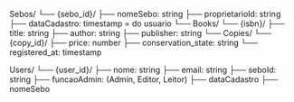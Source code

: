 Sebos/
  └── {sebo_id}/
        ├── nomeSebo: string
        ├── proprietarioId: string
        ├── dataCadastro: timestamp = do usuario
        └── Books/
              └── {isbn}/
                    ├── title: string
                    ├── author: string
                    ├── publisher: string
                    └── Copies/
                          └── {copy_id}/
                                ├── price: number
                                ├── conservation_state: string
                                └── registered_at: timestamp


Users/
  └── {user_id}/
           ├── nome: string
           ├── email: string
           ├── seboId: string
           ├── funcaoAdmin: (Admin, Editor, Leitor)
           ├── dataCadastro
           ├── nomeSebo
           
